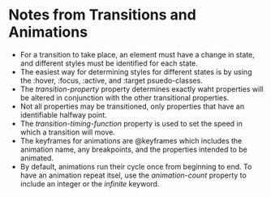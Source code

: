 # Notes from Transitions and Animations
 - For a transition to take place, an element must have a change in state, and different styles must be identified for each state. 
 - The easiest way for determining styles for different states is by using the :hover, :focus, :active, and :target psuedo-classes.
 - The *transition-property* property determines exactly waht properties will be altered in conjunction with the other transitional properties. 
 - Not all properties may be transitioned, only properties that have an identifiable halfway point.
 - The *transition-timing-function* property is used to set the speed in which a transition will move. 
 - The keyframes for animations are @keyframes which includes the animation name, any breakpoints, and the properties intended to be animated.
 - By default, animations run their cycle once from beginning to end. To have an animation repeat itsel, use the *animation-count* property to include an integer or the *infinite* keyword. 
 
